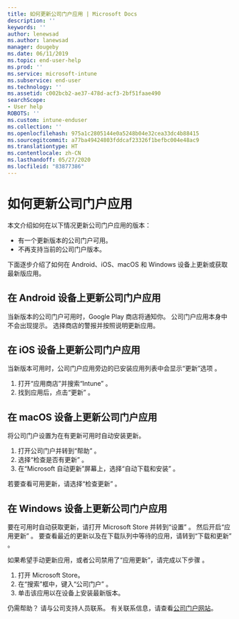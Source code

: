 ```yaml
---
title: 如何更新公司门户应用 | Microsoft Docs
description: ''
keywords: ''
author: lenewsad
ms.author: lanewsad
manager: dougeby
ms.date: 06/11/2019
ms.topic: end-user-help
ms.prod: ''
ms.service: microsoft-intune
ms.subservice: end-user
ms.technology: ''
ms.assetid: c002bcb2-ae37-478d-acf3-2bf51faae490
searchScope:
- User help
ROBOTS: ''
ms.custom: intune-enduser
ms.collection: ''
ms.openlocfilehash: 975a1c2805144e0a5248b04e32cea33dc4b88415
ms.sourcegitcommit: a77ba49424803fddcaf23326f1befbc004e48ac9
ms.translationtype: HT
ms.contentlocale: zh-CN
ms.lasthandoff: 05/27/2020
ms.locfileid: "83877386"
---
```

# <a name="how-to-update-the-company-portal-app"></a>如何更新公司门户应用

本文介绍如何在以下情况更新公司门户应用的版本：  
* 有一个更新版本的公司门户可用。
* 不再支持当前的公司门户版本。

下面逐步介绍了如何在 Android、iOS、macOS 和 Windows 设备上更新或获取最新版应用。    

## <a name="update-the-company-portal-app-on-your-android-device"></a>在 Android 设备上更新公司门户应用  

当新版本的公司门户可用时，Google Play 商店将通知你。 公司门户应用本身中不会出现提示。 选择商店的警报并按照说明更新应用。 

## <a name="update-the-company-portal-app-on-your-ios-device"></a>在 iOS 设备上更新公司门户应用  

当新版本可用时，公司门户应用旁边的已安装应用列表中会显示“更新”选项  。  

1. 打开“应用商店”并搜索“Intune”  。  
2. 找到应用后，点击“更新”  。  

## <a name="update-the-company-portal-app-on-your-macos-device"></a>在 macOS 设备上更新公司门户应用

将公司门户设置为在有更新可用时自动安装更新。 

1. 打开公司门户并转到“帮助”  。 
2. 选择“检查是否有更新”  。 
3. 在“Microsoft 自动更新”屏幕上，选择“自动下载和安装”  。 

若要查看可用更新，请选择“检查更新”  。  

## <a name="update-the-company-portal-app-on-your-windows-device"></a>在 Windows 设备上更新公司门户应用
要在可用时自动获取更新，请打开 Microsoft Store 并转到“设置”  。 然后开启“应用更新”  。 要查看最近的更新以及在下载队列中等待的应用，请转到“下载和更新”  。  

如果希望手动更新应用，或者公司禁用了“应用更新”，请完成以下步骤  。  
1. 打开 Microsoft Store。
2. 在“搜索”框中，键入“公司门户”  。
3. 单击该应用以在设备上安装最新版本。 


仍需帮助？ 请与公司支持人员联系。 有关联系信息，请查看[公司门户网站](https://go.microsoft.com/fwlink/?linkid=2010980)。
